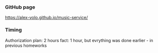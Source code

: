 ### GitHub page

https://alex-volo.github.io/music-service/

### Timing

Authorization
plan: 2 hours fact: 1 hour, but evrything was done earlier - in previous homeworks
